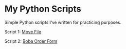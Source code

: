 # My Python Scripts
Simple Python scripts I've written for practicing purposes.

Script 1: [Move File](https://github.com/Chikoness/My-Python-Scripts/tree/master/MoveFile)

Script 2: [Boba Order Form](https://github.com/Chikoness/My_Python_Scripts/tree/master/BobaOrderScript)
